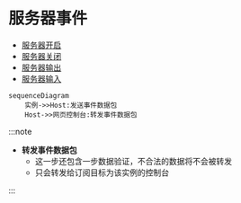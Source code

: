 # 服务器事件

- [服务器开启](../packet/event/serverStart)
- [服务器关闭](../packet/event/serverStop)
- [服务器输出](../packet/event/serverOutput)
- [服务器输入](../packet/event/serverInput)

```mermaid
sequenceDiagram
    实例->>Host:发送事件数据包
    Host->>网页控制台:转发事件数据包
```

:::note

- **转发事件数据包**
  - 这一步还包含一步数据验证，不合法的数据将不会被转发
  - 只会转发给订阅目标为该实例的控制台

:::
